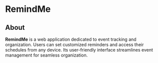 # RemindMe #

## About ##

**RemindMe** is a web application dedicated to event tracking and organization. Users can set customized reminders and access their schedules from any device. Its user-friendly interface streamlines event management for seamless organization.
